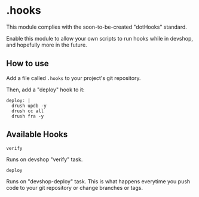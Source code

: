 .hooks
======

This module complies with the soon-to-be-created "dotHooks" standard.

Enable this module to allow your own scripts to run hooks while in devshop, and hopefully more in the future.

How to use
----------

Add a file called `.hooks` to your project's git repository.

Then, add a "deploy" hook to it:

```
deploy: |
  drush updb -y
  drush cc all
  drush fra -y
```

Available Hooks
---------------

`verify`

Runs on devshop "verify" task.

`deploy`

Runs on "devshop-deploy" task. This is what happens everytime you push code to your git repository or change branches or tags.